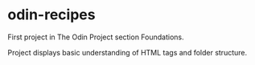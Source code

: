 # odin-recipes

First project in The Odin Project section Foundations.

Project displays basic understanding of HTML tags and folder structure.